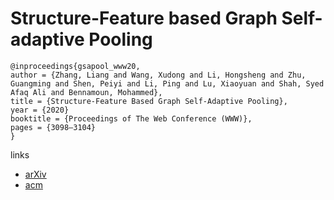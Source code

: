 # Structure-Feature based Graph Self-adaptive Pooling

```
@inproceedings{gsapool_www20,
author = {Zhang, Liang and Wang, Xudong and Li, Hongsheng and Zhu, Guangming and Shen, Peiyi and Li, Ping and Lu, Xiaoyuan and Shah, Syed Afaq Ali and Bennamoun, Mohammed},
title = {Structure-Feature Based Graph Self-Adaptive Pooling},
year = {2020}
booktitle = {Proceedings of The Web Conference (WWW)},
pages = {3098–3104}
}
```

links
- [arXiv](https://arxiv.org/abs/2002.00848)
- [acm](https://dl.acm.org/doi/abs/10.1145/3366423.3380083)
